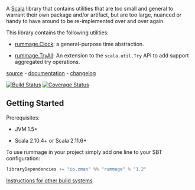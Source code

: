 A [Scala](http://www.scala-lang.org/) library that contains utilities that are too small and general to warrant their own package and/or artifact, but are too large, nuanced or handy to have around to be re-implemented over and over again.

This library contains the following utilities:


 - [rummage.Clock](http://zman.io/rummage/api/#rummage.Clock): a general-purpose time abstraction.

 - [rummage.TryAll](http://zman.io/rummage/api/#rummage.TryAll$): An extension to the `scala.util.Try` API to add support aggregated try operations.


[source](https://github.com/zmanio/rummage) - [documentation](http://zman.io/rummage/api/#rummage.package) - [changelog](changelog/)

[![Build Status](https://travis-ci.org/zmanio/rummage.png?branch=master)](https://travis-ci.org/zmanio/rummage) [![Coverage Status](https://coveralls.io/repos/zmanio/rummage/badge.png)](https://coveralls.io/r/zmanio/rummage)


## Getting Started

Prerequisites:

 - JVM 1.5+

 - Scala 2.10.4+ or Scala 2.11.6+

To use rummage in your project simply add one line to your SBT configuration:

```scala
libraryDependencies += "io.zman" %% "rummage" % "1.2"
```

[Instructions for other build systems](http://mvnrepository.com/artifact/io.zman/rummage_2.10/1.2).